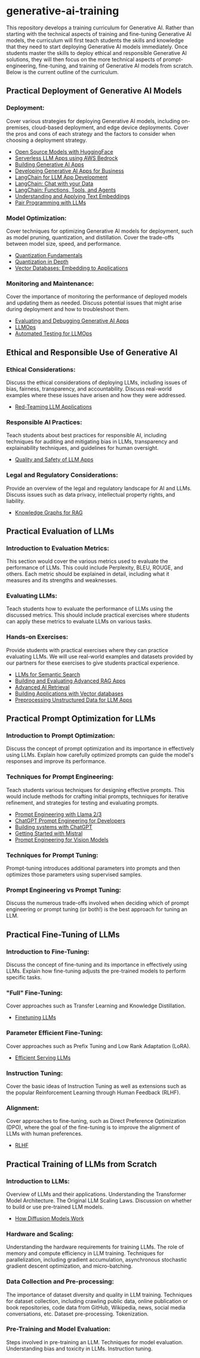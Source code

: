 # generative-ai-training

This repository develops a training curriculum for Generative AI. Rather than starting with the technical aspects of training and fine-tuning Generative AI models, the curriculum will first teach students the skills and knowledge that they need to start deploying Generative AI models immediately. Once students master the skills to deploy ethical and responsible Generative AI solutions, they will then focus on the more technical aspects of prompt-engineering, fine-tuning, and training of Generative AI models from scratch. Below is the current outline of the curriculum.

## Practical Deployment of Generative AI Models

### Deployment:

Cover various strategies for deploying Generative AI models, including on-premises, cloud-based deployment, and edge device deployments. Cover the pros and cons of each strategy and the factors to consider when choosing a deployment strategy.

* [Open Source Models with HuggingFace](https://www.deeplearning.ai/short-courses/open-source-models-hugging-face/)
* [Serverless LLM Apps using AWS Bedrock](https://www.deeplearning.ai/short-courses/serverless-llm-apps-amazon-bedrock/)
* [Building Generative AI Apps](https://www.deeplearning.ai/short-courses/building-generative-ai-applications-with-gradio/)
* [Developing Generative AI Apps for Business](https://www.deeplearning.ai/short-courses/microsoft-semantic-kernel/)
* [LangChain for LLM App Development](https://www.deeplearning.ai/short-courses/langchain-for-llm-application-development/)
* [LangChain: Chat with your Data](https://www.deeplearning.ai/short-courses/langchain-chat-with-your-data/)
* [LangChain: Functions, Tools, and Agents](https://www.deeplearning.ai/short-courses/functions-tools-agents-langchain/)
* [Understanding and Applying Text Embeddings](https://www.deeplearning.ai/short-courses/google-cloud-vertex-ai/)
* [Pair Programming with LLMs](https://www.deeplearning.ai/short-courses/pair-programming-llm/)

### Model Optimization:

Cover techniques for optimizing Generative AI models for deployment, such as model pruning, quantization, and distillation. Cover the trade-offs between model size, speed, and performance.

* [Quantization Fundamentals](https://www.deeplearning.ai/short-courses/quantization-fundamentals-with-hugging-face/)
* [Quantization in Depth](https://www.deeplearning.ai/short-courses/quantization-in-depth/)
* [Vector Databases: Embedding to Applications](https://www.deeplearning.ai/short-courses/vector-databases-embeddings-applications/)
  
### Monitoring and Maintenance: 

Cover the importance of monitoring the performance of deployed models and updating them as needed. Discuss potential issues that might arise during deployment and how to troubleshoot them.

* [Evaluating and Debugging Generative AI Apps](https://www.deeplearning.ai/short-courses/evaluating-debugging-generative-ai/)
* [LLMOps](https://www.deeplearning.ai/short-courses/llmops/)
* [Automated Testing for LLMOps](https://www.deeplearning.ai/short-courses/automated-testing-llmops/)
  
## Ethical and Responsible Use of Generative AI

### Ethical Considerations: 

Discuss the ethical considerations of deploying LLMs, including issues of bias, fairness, transparency, and accountability. Discuss real-world examples where these issues have arisen and how they were addressed.

* [Red-Teaming LLM Applications](https://www.deeplearning.ai/short-courses/red-teaming-llm-applications/)

### Responsible AI Practices: 

Teach students about best practices for responsible AI, including techniques for auditing and mitigating bias in LLMs, transparency and explainability techniques, and guidelines for human oversight.

* [Quality and Safety of LLM Apps](https://www.deeplearning.ai/short-courses/quality-safety-llm-applications/)
  
### Legal and Regulatory Considerations: 

Provide an overview of the legal and regulatory landscape for AI and LLMs. Discuss issues such as data privacy, intellectual property rights, and liability.

* [Knowledge Graphs for RAG](https://www.deeplearning.ai/short-courses/knowledge-graphs-rag/)

## Practical Evaluation of LLMs

### Introduction to Evaluation Metrics: 

This section would cover the various metrics used to evaluate the performance of LLMs. This could include Perplexity, BLEU, ROUGE, and others. Each metric should be explained in detail, including what it measures and its strengths and weaknesses.

### Evaluating LLMs: 

Teach students how to evaluate the performance of LLMs using the discussed metrics. This should include practical exercises where students can apply these metrics to evaluate LLMs on various tasks.
 
### Hands-on Exercises: 

Provide students with practical exercises where they can practice evaluating LLMs. We will use real-world examples and datasets provided by our partners for these exercises to give students practical experience.

* [LLMs for Semantic Search](https://www.deeplearning.ai/short-courses/large-language-models-semantic-search/)
* [Building and Evaluating Advanced RAG Apps](https://www.deeplearning.ai/short-courses/building-evaluating-advanced-rag/)
* [Advanced AI Retrieval](https://www.deeplearning.ai/short-courses/advanced-retrieval-for-ai/)
* [Building Applications with Vector databases](https://www.deeplearning.ai/short-courses/building-applications-vector-databases/)
* [Preprocessing Unstructured Data for LLM Apps](https://www.deeplearning.ai/short-courses/preprocessing-unstructured-data-for-llm-applications/)
  
## Practical Prompt Optimization for LLMs

### Introduction to Prompt Optimization: 

Discuss the concept of prompt optimization and its importance in effectively using LLMs. Explain how carefully optimized prompts can guide the model's responses and improve its performance.

### Techniques for Prompt Engineering: 

Teach students various techniques for designing effective prompts. This would include methods for crafting initial prompts, techniques for iterative refinement, and strategies for testing and evaluating prompts.

* [Prompt Engineering with Llama 2/3](https://www.deeplearning.ai/short-courses/prompt-engineering-with-llama-2/)
* [ChatGPT Prompt Engineering for Developers](https://www.deeplearning.ai/short-courses/chatgpt-prompt-engineering-for-developers/)
* [Building systems with ChatGPT](https://www.deeplearning.ai/short-courses/building-systems-with-chatgpt/)
* [Getting Started with Mistral](https://www.deeplearning.ai/short-courses/getting-started-with-mistral/)
* [Prompt Engineering for Vision Models](https://www.deeplearning.ai/short-courses/prompt-engineering-for-vision-models/)
  
### Techniques for Prompt Tuning: 

Prompt-tuning introduces additional parameters into prompts and then optimizes those parameters using supervised samples. 

### Prompt Engineering vs Prompt Tuning: 

Discuss the numerous trade-offs involved when deciding which of prompt engineering or prompt tuning (or both!) is the best approach for tuning an LLM.

## Practical Fine-Tuning of LLMs

### Introduction to Fine-Tuning: 

Discuss the concept of fine-tuning and its importance in effectively using LLMs. Explain how fine-tuning adjusts the pre-trained models to perform specific tasks.

### "Full" Fine-Tuning: 

Cover approaches such as Transfer Learning and Knowledge Distillation.

* [Finetuning LLMs](https://www.deeplearning.ai/short-courses/finetuning-large-language-models/)

### Parameter Efficient Fine-Tuning: 

Cover approaches such as Prefix Tuning and Low Rank Adaptation (LoRA).

* [Efficient Serving LLMs](https://www.deeplearning.ai/short-courses/efficiently-serving-llms/)

### Instruction Tuning: 

Cover the basic ideas of Instruction Tuning as well as extensions such as the popular Reinforcement Learning through Human Feedback (RLHF).

### Alignment: 

Cover approaches to fine-tuning, such as Direct Preference Optimization (DPO), where the goal of the fine-tuning is to improve the alignment of LLMs with human preferences.

* [RLHF](https://www.deeplearning.ai/short-courses/reinforcement-learning-from-human-feedback/)
  
## Practical Training of LLMs from Scratch

### Introduction to LLMs: 

Overview of LLMs and their applications. Understanding the Transformer Model Architecture. The Original LLM Scaling Laws. Discussion on whether to build or use pre-trained LLM models.

* [How Diffusion Models Work](https://www.deeplearning.ai/short-courses/how-diffusion-models-work/)
   
### Hardware and Scaling: 

Understanding the hardware requirements for training LLMs. The role of memory and compute efficiency in LLM training. Techniques for parallelization, including gradient accumulation, asynchronous stochastic gradient descent optimization, and micro-batching.

### Data Collection and Pre-processing: 

The importance of dataset diversity and quality in LLM training. Techniques for dataset collection, including crawling public data, online publication or book repositories, code data from GitHub, Wikipedia, news, social media conversations, etc. Dataset pre-processing. Tokenization.

### Pre-Training and Model Evaluation: 

Steps involved in pre-training an LLM. Techniques for model evaluation. Understanding bias and toxicity in LLMs. Instruction tuning.
